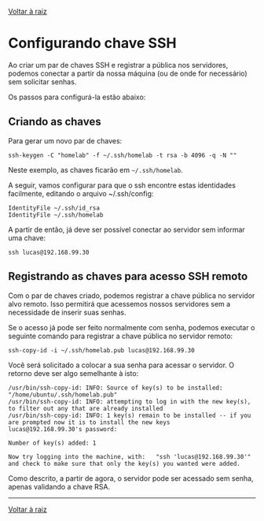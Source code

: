 [Voltar à raiz](../README.md)

# Configurando chave SSH

Ao criar um par de chaves SSH e registrar a pública nos servidores, podemos conectar a partir da nossa máquina (ou de onde for necessário) sem solicitar senhas.

Os passos para configurá-la estão abaixo:

## Criando as chaves

Para gerar um novo par de chaves:

```shell
ssh-keygen -C "homelab" -f ~/.ssh/homelab -t rsa -b 4096 -q -N ""
```

Neste exemplo, as chaves ficarão em `~/.ssh/homelab`.

A seguir, vamos configurar para que o ssh encontre estas identidades facilmente, editando o arquivo ~/.ssh/config: 

```
IdentityFile ~/.ssh/id_rsa
IdentityFile ~/.ssh/homelab
```

A partir de então, já deve ser possível conectar ao servidor sem informar uma chave:

```
ssh lucas@192.168.99.30
```

## Registrando as chaves para acesso SSH remoto

Com o par de chaves criado, podemos registrar a chave pública no servidor alvo remoto. Isso permitirá que acessemos nossos servidores sem a necessidade de inserir suas senhas. 

Se o acesso já pode ser feito normalmente com senha, podemos executar o seguinte comando para registrar a chave pública no servidor remoto:

```shell
ssh-copy-id -i ~/.ssh/homelab.pub lucas@192.168.99.30
```

Você será solicitado a colocar a sua senha para acessar o servidor. O retorno deve ser algo semelhante à isto:

```
/usr/bin/ssh-copy-id: INFO: Source of key(s) to be installed: "/home/ubuntu/.ssh/homelab.pub"
/usr/bin/ssh-copy-id: INFO: attempting to log in with the new key(s), to filter out any that are already installed
/usr/bin/ssh-copy-id: INFO: 1 key(s) remain to be installed -- if you are prompted now it is to install the new keys
lucas@192.168.99.30's password: 

Number of key(s) added: 1

Now try logging into the machine, with:   "ssh 'lucas@192.168.99.30'"
and check to make sure that only the key(s) you wanted were added.
```

Como descrito, a partir de agora, o servidor pode ser acessado sem senha, apenas validando a chave RSA. 

---
[Voltar à raiz](../README.md)